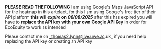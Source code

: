 **PLEASE READ THE FOLLOWING**
I am using Google's Maps JavaScript API for the heatmap in this artefact, for this I am using Google's free tier of their API platform **this will _expire_ on _08/08/2025_**
after this has expired you will have to **replace the API key with your own Google API Key** in order for EcoEquity to work as intended

Please contact me on _thomas2.lynn@live.uwe.ac.uk_ if you need help replacing the API key or creating an API key
